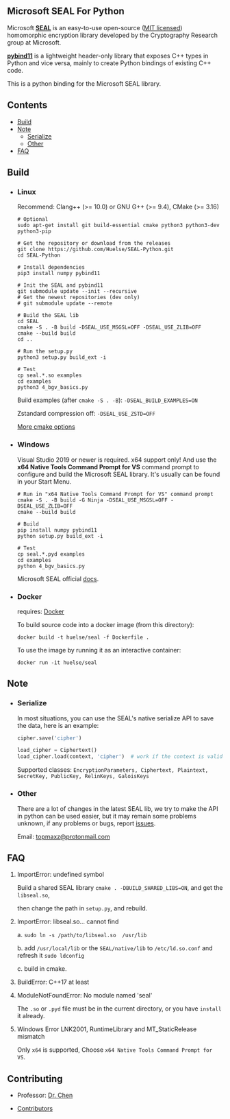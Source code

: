 ## Microsoft SEAL For Python

Microsoft [**SEAL**](https://github.com/microsoft/SEAL) is an easy-to-use open-source ([MIT licensed](https://github.com/microsoft/SEAL/blob/master/LICENSE)) homomorphic encryption library developed by the Cryptography Research group at Microsoft.

[**pybind11**](https://github.com/pybind/pybind11) is a lightweight header-only library that exposes C++ types in Python and vice versa, mainly to create Python bindings of existing C++ code.

This is a python binding for the Microsoft SEAL library.



## Contents

* [Build](#build)
* [Note](#note)
  * [Serialize](#serialize)
  * [Other](#other)
* [FAQ](#faq)



## Build

* ### Linux

  Recommend: Clang++ (>= 10.0) or GNU G++ (>= 9.4), CMake (>= 3.16)

  ```shell
  # Optional
  sudo apt-get install git build-essential cmake python3 python3-dev python3-pip

  # Get the repository or download from the releases
  git clone https://github.com/Huelse/SEAL-Python.git
  cd SEAL-Python

  # Install dependencies
  pip3 install numpy pybind11

  # Init the SEAL and pybind11
  git submodule update --init --recursive
  # Get the newest repositories (dev only)
  # git submodule update --remote

  # Build the SEAL lib
  cd SEAL
  cmake -S . -B build -DSEAL_USE_MSGSL=OFF -DSEAL_USE_ZLIB=OFF
  cmake --build build
  cd ..

  # Run the setup.py
  python3 setup.py build_ext -i

  # Test
  cp seal.*.so examples
  cd examples
  python3 4_bgv_basics.py
  ```

  Build examples (after `cmake -S . -B`): `-DSEAL_BUILD_EXAMPLES=ON` 

  Zstandard compression off: `-DSEAL_USE_ZSTD=OFF`

  [More cmake options](https://github.com/microsoft/SEAL#basic-cmake-options)


* ### Windows

  Visual Studio 2019 or newer is required. x64 support only! And use the **x64 Native Tools Command Prompt for VS**  command prompt to configure and build the Microsoft SEAL library. It's usually can be found in your Start Menu.

  ```shell
  # Run in "x64 Native Tools Command Prompt for VS" command prompt
  cmake -S . -B build -G Ninja -DSEAL_USE_MSGSL=OFF -DSEAL_USE_ZLIB=OFF
  cmake --build build

  # Build
  pip install numpy pybind11
  python setup.py build_ext -i

  # Test
  cp seal.*.pyd examples
  cd examples
  python 4_bgv_basics.py
  ```

  Microsoft SEAL official [docs](https://github.com/microsoft/SEAL#building-microsoft-seal-manually).


* ### Docker

  requires: [Docker](https://www.docker.com/)

  To build source code into a docker image (from this directory):
  ```shell
  docker build -t huelse/seal -f Dockerfile .
  ```

  To use the image by running it as an interactive container:
  ```shell
  docker run -it huelse/seal
  ```



## Note

* ### Serialize

  In most situations, you can use the SEAL's native serialize API to save the data, here is an example:

  ```python
  cipher.save('cipher')

  load_cipher = Ciphertext()
  load_cipher.load(context, 'cipher')  # work if the context is valid.
  ```

  Supported classes: `EncryptionParameters, Ciphertext, Plaintext, SecretKey, PublicKey, RelinKeys, GaloisKeys`


* ### Other

  There are a lot of changes in the latest SEAL lib, we try to make the API in python can be used easier, but it may remain some problems unknown, if any problems or bugs, report [issues](https://github.com/Huelse/SEAL-Python/issues).

  Email: [topmaxz@protonmail.com](mailto:topmaxz@protonmail.com?subject=Github-SEAL-Python-Issues)



## FAQ

1. ImportError: undefined symbol

   Build a shared SEAL library `cmake . -DBUILD_SHARED_LIBS=ON`, and get the `libseal.so`,

   then change the path in `setup.py`, and rebuild.

2. ImportError: libseal.so... cannot find

   a. `sudo ln -s /path/to/libseal.so  /usr/lib`

   b. add `/usr/local/lib` or the `SEAL/native/lib` to `/etc/ld.so.conf` and refresh it `sudo ldconfig`

   c. build in cmake.

3. BuildError: C++17 at least

4. ModuleNotFoundError: No module named 'seal'

   The `.so` or `.pyd` file must be in the current directory, or you have `install` it already.

5. Windows Error LNK2001, RuntimeLibrary and MT_StaticRelease mismatch

   Only `x64` is supported, Choose `x64 Native Tools Command Prompt for VS`.



## Contributing

* Professor: [Dr. Chen](https://zhigang-chen.github.io/)

* [Contributors](https://github.com/Huelse/SEAL-Python/graphs/contributors)
